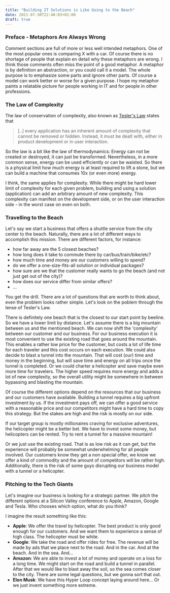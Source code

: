```yaml
---
title: "Building IT Solutions is Like Going to the Beach"
date: 2021-07-30T22:48:03+02:00
draft: true
---
```


### Preface - Metaphors Are Always Wrong

Comment sections are full of more or less well intended metaphors. One of the most popular ones is comparing X with a car. Of course there is no shortage of people that explain en detail why these metaphors are wrong. I think those comments often miss the point of a good metaphor. A metaphor is by definition an abstraction, or you could call it a model. The whole purpose is to emphasize some parts and ignore other parts. Of course a model can work better or worse for a given purpose. I hope my metaphor paints a relatable picture for people working in IT and for people in other professions.

### The Law of Complexity

The law of conservation of complexity, also known as [Tesler's Law](https://en.wikipedia.org/wiki/Law_of_conservation_of_complexity) states that

> [..] every application has an inherent amount of complexity that cannot be removed or hidden. Instead, it must be dealt with, either in product development or in user interaction.

So the law is a bit like the law of thermodynamics: Energy can not be created or destroyed, it can just be transformed. Nevertheless, in a more common sense, energy can be used efficiently or can be waisted. So there is a physical limit how much energy is at least required to lift a stone, but we can build a machine that consumes 10x (or even more) energy.

I think, the same applies for complexity. While there might be hard lower limit of complexity for each given problem, building and using a solution (application) can add an arbitrary amount of new complexity. This complexity can manifest on the development side, or on the user interaction side - in the worst case on even on both.

### Travelling to the Beach

Let's say we start a business that offers a shuttle service from the city center to the beach. Naturally, there are a lot of different ways to accomplish this mission. There are different factors, for instance:

- how far away are the 5 closest beaches?
- how long does it take to commute there by car/bus/train/bike/etc?
- how much time and money are our customers willing to spend?
- do we offer a one-size-fits-all solution or individual packages?
- how sure are we that the customer really wants to go the beach (and not just get out of the city)?
- how does our service differ from similar offers?
- ...

You get the drill. There are a lot of questions that are worth to think about, even the problem looks rather simple. Let's look on the poblem through the lense of Tesler's Law.

There is definitely one beach that is the closest to our start point by beeline. So we have a lower limit by distance. Let's assume there is a big mountain between us and the mentioned beach. We can now shift the 'complexity' between our customer and our business. For our business execution it is most convenient to use the existing road that goes around the mountain. This enables a rather low price for the customer, but costs a lot of life time for each traveler and this cost occurs on each execution. We could also decide to blast a tunnel into the mountain. That will cost (our) time and money in the beginning, but will save time and energy on all trips once the tunnel is completed. Or we could charter a helicopter and save maybe even more time for travelers. The higher speed requires more energy and adds a lot of new complexity, so the overall utility might be somewhere in between bypassing and blasting the mountain.

Of course the different options depend on the resources that our business and our customers have available. Building a tunnel requires a big upfront investment by us. If the investment pays off, we can offer a good service with a reasonable price and our competitors might have a hard time to copy this strategy. But the stakes are high and the risk is mostly on our side.

If our target group is mostly millionaires craving for exclusive adventures, the helicopter might be a better bet. We have to invest some money, but helicopters can be rented. Try to rent a tunnel for a massive mountain!

Or we just use the existing road. That is as low risk as it can get, but the experience will probably be somewhat underwhelming for all people involved. Our customers know they get a non special offer, we know we offer a kind of commodity and the amount of competitors will be rather high. Additionally, there is the risk of some guys disrupting our business model with a tunnel or a helicopter.

### Pitching to the Tech Giants

Let's imagine our business is looking for a strategic partner. We pitch the different options at a Silicon Valley conference to Apple, Amazon, Google and Tesla. Who chooses which option, what do you think?

I imagine the result something like this:

- **Apple**: We offer the travel by helicopter. The best product is only good enough for our customers. And we want them to experience a sense of high class. The helicopter must be white.
- **Google**: We take the road and offer rides for free. The revenue will be made by ads that we place next to the road. And in the car. And at the beach. And in the sea. And...
- **Amazon**: We are able to invest a lot of money and operate on a loss for a long time. We might start on the road and build a tunnel in parallel. After that we would like to blast away the soil, so the sea comes closer to the city. There are some legal questions, but we gonna sort that out.
- **Elon Musk**: We have this Hyper Loop concept laying around here... Or we just invent something more extreme.